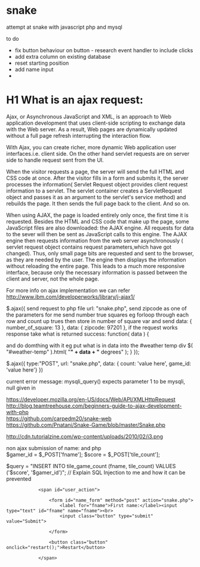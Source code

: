 # snake
attempt at snake with javascript php and mysql 

to do 
- fix button behaviour on button - research event handler to include clicks 
- add extra column on existing database 
- reset starting position 
- add name input 
- 

# H1 What is an ajax request: 
Ajax, or Asynchronous JavaScript and XML, is an approach to Web application development that uses client-side scripting to exchange data with the Web server. As a result, Web pages are dynamically updated without a full page refresh interrupting the interaction flow.

With Ajax, you can create richer, more dynamic Web application user interfaces.i.e. client side. On the other hand servlet requests are on server side to handle request sent from the UI.

When the visitor requests a page, the server will send the full HTML and CSS code at once. After the visitor fills in a form and submits it, the server processes the information( Servlet Request object provides client request information to a servlet. The servlet container creates a ServletRequest object and passes it as an argument to the servlet's service method) and rebuilds the page. It then sends the full page back to the client. And so on.

When using AJAX, the page is loaded entirely only once, the first time it is requested. Besides the HTML and CSS code that make up the page, some JavaScript files are also downloaded: the AJAX engine. All requests for data to the sever will then be sent as JavaScript calls to this engine. The AJAX engine then requests information from the web server asynchronously ( servlet request object contains request parameters,which have got changed). Thus, only small page bits are requested and sent to the browser, as they are needed by the user. The engine then displays the information without reloading the entire page. This leads to a much more responsive interface, because only the necessary information is passed between the client and server, not the whole page.

For more info on ajax implementation we can refer http://www.ibm.com/developerworks/library/j-ajax1/

$.ajax({
send request to php file
  url: "snake.php",
send zipcode as one of the parameters 
for me send number true squares eg forloop through each row and count up trues then store in number of square var and send 
  data: {
    number_of_square: 13
  },
  data: {
    zipcode: 97201
  },
if the request works response take what is returned 
  success: function( data ) {

and do domthing with it eg put what is in data into the #weather temp div 
    $( "#weather-temp" ).html( "<strong>" + data + "</strong> degrees" );
  }
});

$.ajax({
  type:"POST",
  url: "snake.php", 
  data: { count: 'value here', game_id: 'value here'} 
})

current error message: 
mysqli_query() expects parameter 1 to be mysqli, null given in 

https://developer.mozilla.org/en-US/docs/Web/API/XMLHttpRequest 
http://blog.teamtreehouse.com/beginners-guide-to-ajax-development-with-php  
https://github.com/carpedm20/snake-web https://github.com/Pnatani/Snake-Game/blob/master/Snake.php

http://cdn.tutorialzine.com/wp-content/uploads/2010/02/i3.png

 non ajax submission of name: 
 and php   
 $gamer_id = $_POST['fname'];
  $score = $_POST['tile_count'];

 $query = "INSERT INTO tile_game_count (fname, tile_count) VALUES ('$score', '$gamer_id')"; // Explain SQL Injection to me and how it can be prevented

                <span id="user_action">

                    <form id="name_form" method="post" action="snake.php">
                        <label for="fname">First name:</label><input type="text" id="fname" name="fname"><br>
                        <input class="button" type="submit" value="Submit">
                    
                    </form>
                    
                    <button class="button" onclick="restart();">Restart</button>
                
                </span>
